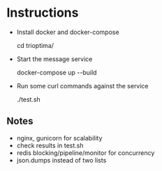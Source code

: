 # Instructions

* Install docker and docker-compose

    cd trioptima/

* Start the message service

    docker-compose up --build

* Run some curl commands against the service

    ./test.sh

## Notes
* nginx, gunicorn for scalability
* check results in test.sh
* redis blocking/pipeline/monitor for concurrency
* json.dumps instead of two lists
